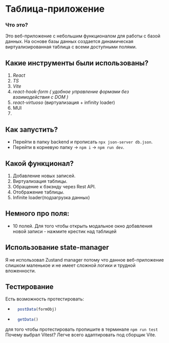 # Таблица-приложение

### Что это?
  Это веб-приложение с небольшим функционалом для работы с базой данных. На основе базы данных создается динамическая виртуализированная таблица с всеми доступными полями. 

## Какие инструменты были использованы? 

1. *React*
2. *TS*
3. *Vite*
4. *react-hook-form ( удобное управление формами без взаимодействия с DOM )*
5. *react-virtuoso* (виртуализация + infinity loader)
6. MUI
7. 

## Как запустить?

- Перейти в папку backend и прописать `npx json-server db.json`.
- Перейти в корневую папку -> `npm i` -> `npm run dev`.

## Какой функционал?

  1. Добавление новых записей.
  3. Виртуализация таблицы.
  4. Обращение к бэкэнду через Rest API.
  5. Отображение таблицы.
  6. Infinite loader(подзагрузка данных)

## Немного про поля:

  - 10 полей. Для того чтобы открыть модальное окно добавления новой записи - нажмите крестик над таблицей

## Использование state-manager
  Я не использовал Zustand manager потому что данное веб-приложение слишком маленькое и не имеет сложной логики и трудной вложенности.

## Тестирование
  Есть возможность протестировать:
  - ```ts
      postData(formObj)
    ```
  - ```ts
      getData()
      ```
  для того чтобы протестировать пропишите в терминале `npm run test`
  Почему выбрал Vitest? Легче всего адаптировать под сборщик Vite.